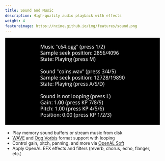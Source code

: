 ```yaml
---
title: Sound and Music
description: High-quality audio playback with effects
weight: 4
featureimage: https://ncine.github.io/img/features/sound.png
---
```


![Sound and Music](/img/features/sound.png)

- Play memory sound buffers or stream music from disk
- [WAVE](https://en.wikipedia.org/wiki/WAV) and [Ogg Vorbis](http://www.vorbis.com/) format support with looping
- Control gain, pitch, panning, and more via [OpenAL Soft](http://kcat.strangesoft.net/openal.html)
- Apply OpenAL EFX effects and filters (reverb, chorus, echo, flanger, etc.)
